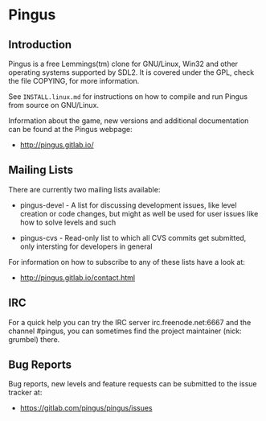 Pingus
======

Introduction
------------

Pingus is a free Lemmings(tm) clone for GNU/Linux, Win32 and other
operating systems supported by SDL2. It is covered under the GPL, check
the file COPYING, for more information.

See `INSTALL.linux.md` for instructions on how to compile and run Pingus
from source on GNU/Linux.

Information about the game, new versions and additional documentation
can be found at the Pingus webpage:

* http://pingus.gitlab.io/


Mailing Lists
-------------

There are currently two mailing lists available:

* pingus-devel - A list for discussing development issues, like level
  creation or code changes, but might as well be used for user issues
  like how to solve levels and such

* pingus-cvs - Read-only list to which all CVS commits get submitted,
  only intersting for developers in general

For information on how to subscribe to any of these lists have a look
at:

* http://pingus.gitlab.io/contact.html


IRC
---

For a quick help you can try the IRC server irc.freenode.net:6667 and
the channel #pingus, you can sometimes find the project maintainer
(nick: grumbel) there.


Bug Reports
-----------

Bug reports, new levels and feature requests can be submitted to the
issue tracker at:

* https://gitlab.com/pingus/pingus/issues

